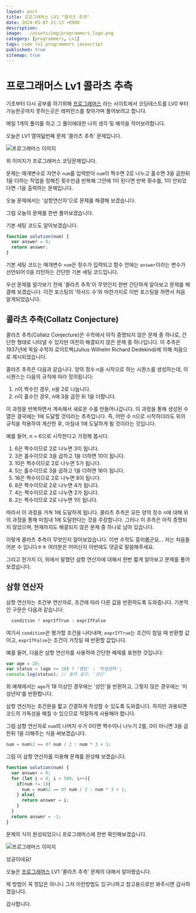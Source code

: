 ```yaml
---
layout: post
title: 프로그래머스 LV1 "콜라츠 추측"
date: 2024-05-07 21:13 +0900
description: 
image: ../assets/img/programmers_logo.png
category: [programmers, Lv1]
tags: code lv1 programmers javascript
published: true
sitemap: true
---
```


# 프로그래머스 Lv1 콜라츠 추측

  기초부터 다시 공부를 하기위해 [프로그래머스](https://programmers.co.kr/) 라는 사이트에서
  코딩테스트를 LV0 부터 가능한곳까지 못하는곳은 레퍼런스를 찾아가며 풀어보려고 합니다.
  
  매일 1개의 풀이를 하고 그 풀이에대한 나의 생각 및 해석을 적어보려합니다.

  오늘은 LV1 열여덟번째 문제 '콜라츠 추측' 문제입니다.

  ![프로그래머스 이미지](/assets/img/콜라츠추측_01.png)

  위 이미지가 프로그래머스 코딩문제입니다.
  
  문제는 매개변수로 자연수 `num`를 입력받아 `num`이 짝수면 2로 나누고 홀수면 3을 곱한뒤 1을 더하는 작업을 정해진 횟수만큼 반복해 그안에 1이 된다면 반복 횟수를, 1이 안되었다면 -1을 출력하는 문제입니다.

  오늘 문제에서는 '삼항연산자'으로 문제를 해결해 보겠습니다.

  그럼 오늘의 문제를 한번 풀어보겠습니다.

  기본 세팅 코드도 알아보겠습니다.

```javascript
function solution(num) {
  var answer = 0;
  return answer;
}
```

기본 세팅 코드는 매개변수 `num`은 정수가 입력되고 함수 안에는 `answer`이라는 변수가 선언되어 0을 리턴하는 간단한 기본 세팅 코드입니다.

우선 문제를 알가보기 전에 '콜라츠 추측'이 무엇인지 한번 간단하게 알아보고 문제를 해결해 보겠습니다. 이전 포스팅의 '하샤드 수'와 마찬가지로 이번 포스팅을 하면서 처음 알게되었습니다.

## 콜라츠 추측(Collatz Conjecture)

콜라츠 추측(Collatz Conjecture)은 수학에서 아직 증명되지 않은 문제 중 하나로, 간단한 형태로 나타낼 수 있지만 여전히 해결되지 않은 문제 중 하나입니다. 이 추측은 1937년에 독일 수학자 로이트벡(Julius Wilhelm Richard Dedekind)에 의해 처음으로 제시되었습니다.

콜라츠 추측은 다음과 같습니다. 양의 정수 n을 시작으로 하는 시퀀스를 생성하는데, 이 시퀀스는 다음의 규칙에 따라 정의됩니다:

1. n이 짝수인 경우, n을 2로 나눕니다.
2. n이 홀수인 경우, n에 3을 곱한 뒤 1을 더합니다.

이 과정을 반복하면서 계속해서 새로운 수를 만들어나갑니다. 이 과정을 통해 생성된 수열은 결국에는 1에 도달할 것이라는 추측입니다. 즉, 어떤 수 n으로 시작하더라도 위의 규칙을 적용하여 계산한 후, 마침내 1에 도달하게 될 것이라는 것입니다.

예를 들어, n = 6으로 시작한다고 가정해 봅시다.

1. 6은 짝수이므로 2로 나누면 3이 됩니다.
2. 3은 홀수이므로 3을 곱하고 1을 더하면 10이 됩니다.
3. 10은 짝수이므로 2로 나누면 5가 됩니다.
4. 5는 홀수이므로 3을 곱하고 1을 더하면 16이 됩니다.
5. 16은 짝수이므로 2로 나누면 8이 됩니다.
6. 8은 짝수이므로 2로 나누면 4가 됩니다.
7. 4는 짝수이므로 2로 나누면 2가 됩니다.
8. 2는 짝수이므로 2로 나누면 1이 됩니다.

따라서 이 과정을 거쳐 1에 도달하게 됩니다. 콜라츠 추측은 모든 양의 정수 n에 대해 위의 과정을 통해 마침내 1에 도달한다는 것을 주장합니다. 그러나 이 추측은 아직 증명되지 않았으며, 현재까지도 해결되지 않은 문제 중 하나로 남아 있습니다.

이렇게 콜라츠 추측이 무엇인지 알아보았습니다. 이번 수학도 흥미롭군요... 저는 처음들어본 수 입니다ㅎㅎ 여러분은 어떠신지 이번에도 댓글로 말씀해주세요.

그리고 한가지 더, 위에서 말했던 삼항 연산자에 대해서 한번 짧게 알아보고 문제를 풀어보겠습니다.

## 삼항 연산자

삼항 연산자는 조건부 연산자로, 조건에 따라 다른 값을 반환하도록 도와줍니다. 기본적인 구문은 다음과 같습니다:

```javascript
  condition ? exprIfTrue : exprIfFalse
```

여기서 `condition`은 평가할 조건을 나타내며, `exprIfTrue`는 조건이 참일 때 반환할 값이고, `exprIfFalse`는 조건이 거짓일 때 반환할 값입니다.

예를 들어, 다음은 삼항 연산자를 사용하여 간단한 예제를 표현한 것입니다:

```javascript
var age = 20;
var status = (age >= 18) ? '성인' : '미성년자';
console.log(status); // 출력 결과: '성인'
```

위 예제에서는 `age`가 18 이상인 경우에는 '성인'을 반환하고, 그렇지 않은 경우에는 '미성년자'를 반환합니다.

삼항 연산자는 조건문을 짧고 간결하게 작성할 수 있도록 도와줍니다. 하지만 과용되면 코드의 가독성을 해칠 수 있으므로 적절하게 사용해야 합니다.

그럼 삼항 연산자로 `num`의 나머지 수가 0이면 짝수이니 나누기 2를, 0이 아니면 3을 곱한뒤 1을 더해주는 식을 써보겠습니다.

```javascript
num = num%2 == 0? num / 2 : num * 3 + 1;
```

그럼 이 삼항 연산자를 이용해 문제를 완성해 보겠습니다.

```javascript
function solution(num) {
  var answer = 0;
  for (let i = 0; i < 500; i++){
    if(num != 1){
      num = num%2 == 0? num / 2 : num * 3 + 1;
    } else{
      return answer = i;
    }
  }
  return answer = -1;
}
```

문제의 식이 완성되었으니 프로그래머스에 한번 확인해보겠습니다.

![프로그래머스 이미지](/assets/img/콜라츠추측_02.png)

성공이네요!

오늘은 [프로그래머스](https://programmers.co.kr/) LV1 '콜라츠 추측' 문제의 대해서 알아봤습니다.

제 방법이 꼭 정답은 아니니 그저 이런방법도 있구나하고 참고용으로만 봐주시면 감사하겠습니다.

감사합니다.
